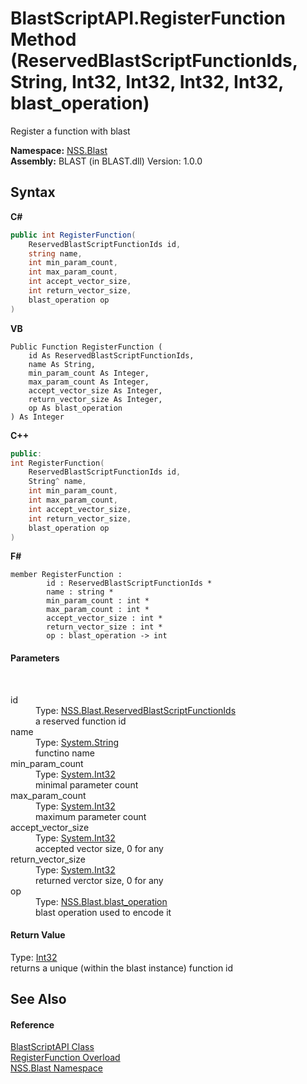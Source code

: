 # BlastScriptAPI.RegisterFunction Method (ReservedBlastScriptFunctionIds, String, Int32, Int32, Int32, Int32, blast_operation)
 

Register a function with blast

**Namespace:**&nbsp;<a href="88b55311-4a89-0894-e27a-e157e443c7f7">NSS.Blast</a><br />**Assembly:**&nbsp;BLAST (in BLAST.dll) Version: 1.0.0

## Syntax

**C#**<br />
``` C#
public int RegisterFunction(
	ReservedBlastScriptFunctionIds id,
	string name,
	int min_param_count,
	int max_param_count,
	int accept_vector_size,
	int return_vector_size,
	blast_operation op
)
```

**VB**<br />
``` VB
Public Function RegisterFunction ( 
	id As ReservedBlastScriptFunctionIds,
	name As String,
	min_param_count As Integer,
	max_param_count As Integer,
	accept_vector_size As Integer,
	return_vector_size As Integer,
	op As blast_operation
) As Integer
```

**C++**<br />
``` C++
public:
int RegisterFunction(
	ReservedBlastScriptFunctionIds id, 
	String^ name, 
	int min_param_count, 
	int max_param_count, 
	int accept_vector_size, 
	int return_vector_size, 
	blast_operation op
)
```

**F#**<br />
``` F#
member RegisterFunction : 
        id : ReservedBlastScriptFunctionIds * 
        name : string * 
        min_param_count : int * 
        max_param_count : int * 
        accept_vector_size : int * 
        return_vector_size : int * 
        op : blast_operation -> int 

```


#### Parameters
&nbsp;<dl><dt>id</dt><dd>Type: <a href="bafae58d-fdfd-4aeb-3596-dce4ac8c6534">NSS.Blast.ReservedBlastScriptFunctionIds</a><br />a reserved function id</dd><dt>name</dt><dd>Type: <a href="https://docs.microsoft.com/dotnet/api/system.string" target="_blank" rel="noopener noreferrer">System.String</a><br />functino name</dd><dt>min_param_count</dt><dd>Type: <a href="https://docs.microsoft.com/dotnet/api/system.int32" target="_blank" rel="noopener noreferrer">System.Int32</a><br />minimal parameter count</dd><dt>max_param_count</dt><dd>Type: <a href="https://docs.microsoft.com/dotnet/api/system.int32" target="_blank" rel="noopener noreferrer">System.Int32</a><br />maximum parameter count</dd><dt>accept_vector_size</dt><dd>Type: <a href="https://docs.microsoft.com/dotnet/api/system.int32" target="_blank" rel="noopener noreferrer">System.Int32</a><br />accepted vector size, 0 for any</dd><dt>return_vector_size</dt><dd>Type: <a href="https://docs.microsoft.com/dotnet/api/system.int32" target="_blank" rel="noopener noreferrer">System.Int32</a><br />returned verctor size, 0 for any</dd><dt>op</dt><dd>Type: <a href="545d7548-930f-7c02-0adc-5220144448d3">NSS.Blast.blast_operation</a><br />blast operation used to encode it</dd></dl>

#### Return Value
Type: <a href="https://docs.microsoft.com/dotnet/api/system.int32" target="_blank" rel="noopener noreferrer">Int32</a><br />returns a unique (within the blast instance) function id

## See Also


#### Reference
<a href="e6f5a4bb-3337-aec4-3768-690bdad3c62b">BlastScriptAPI Class</a><br /><a href="6d3b5541-67f5-c909-a3f9-af407575a2f7">RegisterFunction Overload</a><br /><a href="88b55311-4a89-0894-e27a-e157e443c7f7">NSS.Blast Namespace</a><br />